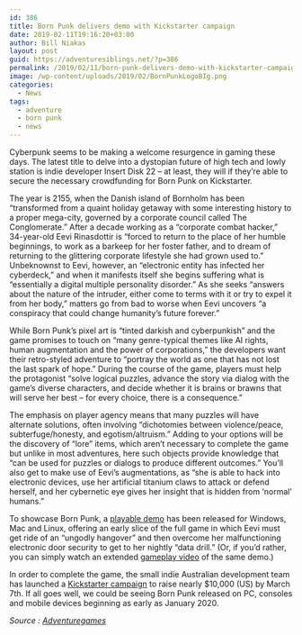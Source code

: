 ```yaml
---
id: 386
title: Born Punk delivers demo with Kickstarter campaign
date: 2019-02-11T19:16:20+03:00
author: Bill Niakas
layout: post
guid: https://adventuresiblings.net/?p=386
permalink: /2019/02/11/born-punk-delivers-demo-with-kickstarter-campaign/
image: /wp-content/uploads/2019/02/BornPunkLogoBIg.png
categories:
  - News
tags:
  - adventure
  - born punk
  - news
---
```

Cyberpunk seems to be making a welcome resurgence in gaming these days. The latest title to delve into a dystopian future of high tech and lowly station is indie developer Insert Disk 22 – at least, they will if they&#8217;re able to secure the necessary crowdfunding for Born Punk on Kickstarter.

<!--more-->

The year is 2155, when the Danish island of Bornholm has been &#8220;transformed from a quaint holiday getaway with some interesting history to a proper mega-city, governed by a corporate council called The Conglomerate.&#8221; After a decade working as a &#8220;corporate combat hacker,&#8221; 34-year-old Eevi Rinasdottir is &#8220;forced to return to the place of her humble beginnings, to work as a barkeep for her foster father, and to dream of returning to the glittering corporate lifestyle she had grown used to.&#8221; Unbeknownst to Eevi, however, an &#8220;electronic entity has infected her cyberdeck,&#8221; and when it manifests itself she begins suffering what is &#8220;essentially a digital multiple personality disorder.&#8221; As she seeks &#8220;answers about the nature of the intruder, either come to terms with it or try to expel it from her body,&#8221; matters go from bad to worse when Eevi uncovers &#8220;a conspiracy that could change humanity&#8217;s future forever.&#8221;

While Born Punk&#8217;s pixel art is &#8220;tinted darkish and cyberpunkish&#8221; and the game promises to touch on &#8220;many genre-typical themes like AI rights, human augmentation and the power of corporations,&#8221; the developers want their retro-styled adventure to &#8220;portray the world as one that has not lost the last spark of hope.&#8221; During the course of the game, players must help the protagonist &#8220;solve logical puzzles, advance the story via dialog with the game&#8217;s diverse characters, and decide whether it is brains or brawns that will serve her best – for every choice, there is a consequence.&#8221;

<span class="embed-youtube" style="text-align:center; display: block;"></span>

The emphasis on player agency means that many puzzles will have alternate solutions, often involving &#8220;dichotomies between violence/peace, subterfuge/honesty, and egotism/altruism.&#8221; Adding to your options will be the discovery of &#8220;lore&#8221; items, which aren&#8217;t necessary to complete the game but unlike in most adventures, here such objects provide knowledge that &#8220;can be used for puzzles or dialogs to produce different outcomes.&#8221; You&#8217;ll also get to make use of Eevi&#8217;s augmentations, as &#8220;she is able to hack into electronic devices, use her artificial titanium claws to attack or defend herself, and her cybernetic eye gives her insight that is hidden from &#8216;normal&#8217; humans.&#8221;

To showcase Born Punk, a <a href="https://insertdisk22.itch.io/born-punk-kickstarter-demo" target="_blank" rel="noopener">playable demo</a> has been released for Windows, Mac and Linux, offering an early slice of the full game in which Eevi must get ride of an &#8220;ungodly hangover&#8221; and then overcome her malfunctioning electronic door security to get to her nightly &#8220;data drill.&#8221; (Or, if you&#8217;d rather, you can simply watch an extended <a href="https://www.youtube.com/watch?time_continue=13&v=VjiCnyK0BGs" target="_blank" rel="noopener">gameplay video</a> of the same demo.)

In order to complete the game, the small indie Australian development team has launched a <a href="https://www.kickstarter.com/projects/insertdisk22/born-punk-a-cyberpunky-classic-point-and-click-adv" target="_blank" rel="noopener">Kickstarter campaign</a> to raise nearly $10,000 (US) by March 7th. If all goes well, we could be seeing Born Punk released on PC, consoles and mobile devices beginning as early as January 2020.

_Source : [Adventuregames](https://adventuregamers.com/news/view/37029)_